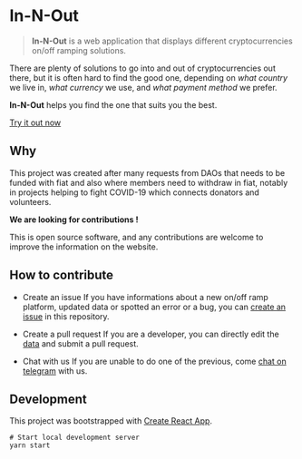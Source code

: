 # In-N-Out

> **In-N-Out** is a web application that displays different cryptocurrencies on/off ramping solutions.

There are plenty of solutions to go into and out of cryptocurrencies out there, but it is often hard to find the good one, depending on *what country* we live in, *what currency* we use, and *what payment method* we prefer. 

**In-N-Out** helps you find the one that suits you the best.

[Try it out now](https://in-n-out.now.sh)

## Why

This project was created after many requests from DAOs that needs to be funded with fiat and also where members need to withdraw in fiat, notably in projects helping to fight COVID-19 which connects donators and volunteers.


**We are looking for contributions !**

This is open source software, and any contributions are welcome to improve the information on the website.

## How to contribute

- Create an issue
If you have informations about a new on/off ramp platform, updated data or spotted an error or a bug, you can [create an issue](https://github.com/pakokrew/in-n-out/issues/new) in this repository. 

- Create a pull request
If you are a developer, you can directly edit the [data](./src/lib/data.ts) and submit a pull request.

- Chat with us
If you are unable to do one of the previous, come [chat on telegram](https://t.me/cryptoramping) with us.

## Development

This project was bootstrapped with [Create React App](https://github.com/facebook/create-react-app).

```shell script
# Start local development server
yarn start 
```
